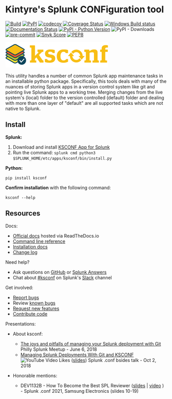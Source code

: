 # Kintyre's Splunk CONFiguration tool

[![Build](https://github.com/Kintyre/ksconf/actions/workflows/build.yml/badge.svg)](https://github.com/Kintyre/ksconf/actions/workflows/build.yml)
[![PyPI](https://img.shields.io/pypi/v/ksconf.svg)](https://pypi.org/project/ksconf/)
[![codecov](https://codecov.io/gh/Kintyre/ksconf/branch/master/graph/badge.svg)](https://codecov.io/gh/Kintyre/ksconf)
[![Coverage Status](https://coveralls.io/repos/github/Kintyre/ksconf/badge.svg?branch=master)](https://coveralls.io/github/Kintyre/ksconf?branch=master)
[![Windows Build status](https://ci.appveyor.com/api/projects/status/rlbgstkpf17y8nxh/branch/master?svg=true)](https://ci.appveyor.com/project/lowell80/ksconf/branch/master)
[![Documentation Status](https://readthedocs.org/projects/ksconf/badge/?version=latest)](https://ksconf.readthedocs.io/en/latest/?badge=latest)
[![PyPI - Python Version](https://img.shields.io/pypi/pyversions/ksconf.svg)](https://pypi.org/project/ksconf/)
![PyPI - Downloads](https://img.shields.io/pypi/dm/ksconf.svg)
[![pre-commit](https://img.shields.io/badge/pre--commit-enabled-brightgreen?logo=pre-commit&logoColor=white)](https://github.com/pre-commit/pre-commit)
[![Snyk Score](https://snyk.io/advisor/python/ksconf/badge.svg)](https://snyk.io/advisor/python/ksconf)
[![PEP8](https://img.shields.io/badge/code%20style-pep8-orange.svg)](https://www.python.org/dev/peps/pep-0008/)


![Ksconf logo][logo]

This utility handles a number of common Splunk app maintenance tasks in an installable python
package. Specifically, this tools deals with many of the nuances of storing Splunk apps in a
version control system like git and pointing live Splunk apps to a working tree. Merging changes
from the live system's (local) folder to the version controlled (default) folder and dealing with
more than one layer of "default" are all supported tasks which are not native to Splunk.


## Install

**Splunk:**

 1. Download and install [KSCONF App for Splunk](https://splunkbase.splunk.com/app/4383/)
 2. Run the command:  `splunk cmd python3 $SPLUNK_HOME/etc/apps/ksconf/bin/install.py`

**Python:**

    pip install ksconf

**Confirm installation** with the following command:

    ksconf --help

## Resources

Docs:

  * [Official docs](https://ksconf.readthedocs.io/en/latest/) hosted via ReadTheDocs.io
  * [Command line reference](./docs/source/dyn/cli.rst)
  * [Installation docs](./docs/source/install.rst)
  * [Change log](./docs/source/changelog.rst)


Need help?

 * Ask questions on [GitHub](https://github.com/Kintyre/ksconf/issues/new?labels=question) or [Splunk Answers](https://answers.splunk.com/app/questions/4383.html)
 * Chat about [#ksconf](https://slack.com/app_redirect?channel=CDVT14KUN) on Splunk's [Slack](https://splunk-usergroups.slack.com) channel


Get involved:

 * [Report bugs](https://github.com/Kintyre/ksconf/issues/new?template=bug.md)
 * Review [known bugs](https://github.com/Kintyre/ksconf/labels/bug)
 * [Request new features](https://github.com/Kintyre/ksconf/issues/new?template=feature-request.md&labels=enhancement)
 * [Contribute code](./docs/source/devel.md)


Presentations:

* About ksconf:
  * [The joys and pitfalls of managing your Splunk deployment with Git](http://kintyre.rocks/70d87) Philly Splunk Meetup - June 6, 2018
  * [Managing Splunk Deployments With Git and KSCONF](https://youtu.be/-NIME9XRqlo) ![YouTube Video Likes](https://img.shields.io/youtube/likes/-NIME9XRqlo?logo=youtube&style=flat-square)
    ([slides](https://kintyre.rocks/ksconf18)) Splunk .conf bsides talk - Oct 2, 2018

* Honorable mentions:
  * DEV1132B - How To Become the Best SPL Reviewer ([slides](https://conf.splunk.com/files/2021/slides/DEV1132B.pdf) | [video](https://conf.splunk.com/files/2021/recordings/DEV1132B.mp4) ) - Splunk .conf 2021, Samsung Electronics  (slides 10-19)


[logo]: docs/images/logo.png
